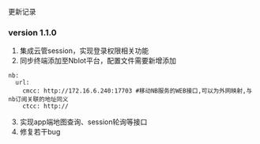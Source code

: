 更新记录
### version 1.1.0
1. 集成云管session，实现登录权限相关功能
2. 同步终端添加至NbIot平台，配置文件需要新增添加
    
```
nb:
  url:
    cmcc: http://172.16.6.240:17703 #移动NB服务的WEB接口,可以为外网映射,与nb订阅关联的地址同义
    ctcc: http://
```

3. 实现app端地图查询、session轮询等接口
4. 修复若干bug